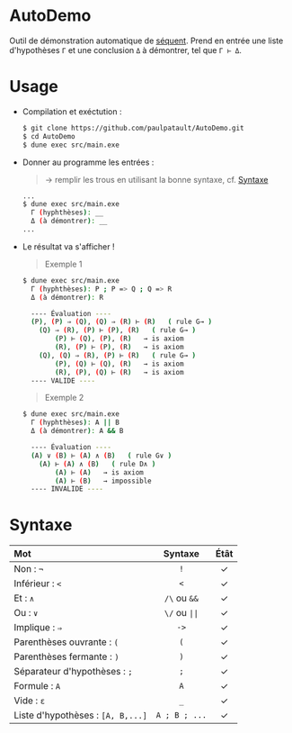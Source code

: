 # AutoDemo

Outil de démonstration automatique de [séquent](https://fr.wikipedia.org/wiki/Calcul_des_séquents).
Prend en entrée une liste d'hypothèses `Γ` et une conclusion `Δ` à démontrer, tel que `Γ ⊢ Δ`.

# Usage

+ Compilation et exéctution :
    ```bash
    $ git clone https://github.com/paulpatault/AutoDemo.git
    $ cd AutoDemo
    $ dune exec src/main.exe
    ```
+ Donner au programme les entrées :
  > → remplir les trous en utilisant la bonne syntaxe, cf. [Syntaxe](#Syntaxe)
    ```bash
    ...
    $ dune exec src/main.exe
      Γ (hyphthèses): __
      Δ (à démontrer): __
    ...
    ```
+ Le résultat va s'afficher !
    > Exemple 1
    ```bash
    $ dune exec src/main.exe
      Γ (hyphthèses): P ; P => Q ; Q => R
      Δ (à démontrer): R

      ---- Évaluation ----
      (P), (P) ⇒ (Q), (Q) ⇒ (R) ⊢ (R)   ( rule G→ )
        (Q) ⇒ (R), (P) ⊢ (P), (R)   ( rule G→ )
            (P) ⊢ (Q), (P), (R)   → is axiom
            (R), (P) ⊢ (P), (R)   → is axiom
        (Q), (Q) ⇒ (R), (P) ⊢ (R)   ( rule G→ )
            (P), (Q) ⊢ (Q), (R)   → is axiom
            (R), (P), (Q) ⊢ (R)   → is axiom
      ---- VALIDE ----
    ```
    > Exemple 2
    ```bash
    $ dune exec src/main.exe
      Γ (hyphthèses): A || B
      Δ (à démontrer): A && B

      ---- Évaluation ----
      (A) ∨ (B) ⊢ (A) ∧ (B)   ( rule G∨ )
        (A) ⊢ (A) ∧ (B)   ( rule D∧ )
            (A) ⊢ (A)   → is axiom
            (A) ⊢ (B)   → impossible
      ---- INVALIDE ----
    ```

# Syntaxe

| Mot                               |    Syntaxe     | Étât  |
| :-------------------------------- | :------------: | :---: |
| Non : `¬`                         |      `!`       |   ✓   |
| Inférieur : `<`                   |      `<`       |   ✓   |
| Et : `∧`                          | `/\` ou `&&`   |   ✓   |
| Ou : `∨`                          | `\/` ou `\|\|` |   ✓   |
| Implique : `⇒`                    |     `->`       |   ✓   |
| Parenthèses ouvrante : `(`        |      `(`       |   ✓   |
| Parenthèses fermante : `)`        |      `)`       |   ✓   |
| Séparateur d'hypothèses : `;`     |      `;`       |   ✓   |
| Formule : `A`                     |      `A`       |   ✓   |
| Vide : `ε`                        |      `_`       |   ✓   |
| Liste d'hypothèses : `[A, B,...]` | `A ; B ; ...`  |   ✓   |
